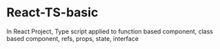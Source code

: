 # React-TS-basic
In React Project, Type script applied  to  function based component, class based component, refs, props, state, interface
